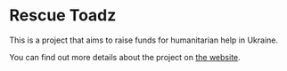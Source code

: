 # Rescue Toadz

This is a project that aims to raise funds for humanitarian help in Ukraine.

You can find out more details about the project on [the website](https://infinite-auction-ukraine.netlify.app/).
